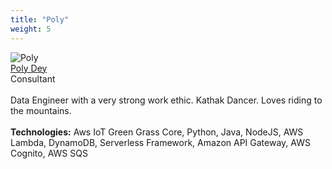 ```yaml
---
title: "Poly"
weight: 5
---
```

![Poly](poly.png.png)
<br/>
[Poly Dey](https://www.linkedin.com/in/poly-dey-793325139/)
<br/>
Consultant
<br/><br/>
Data Engineer with a very strong work ethic. Kathak Dancer. Loves riding to the mountains.
<br/><br/>
**Technologies:** Aws IoT Green Grass Core, Python, Java, NodeJS, AWS Lambda, DynamoDB, Serverless Framework, Amazon API Gateway, AWS Cognito, AWS SQS
